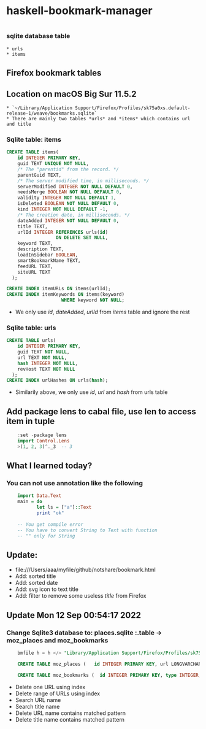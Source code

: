 # haskell-bookmark-manager
# 
### sqlite database table
	* urls
	* items

## Firefox bookmark tables
## Location on macOS Big Sur 11.5.2

	* `~/Library/Application Support/Firefox/Profiles/sk75a0xs.default-release-1/weave/bookmarks.sqlite`
	* There are mainly two tables *urls* and *items* which contains url and title

### Sqlite table: items

```sql
CREATE TABLE items(
    id INTEGER PRIMARY KEY,
    guid TEXT UNIQUE NOT NULL,
    /* The "parentid" from the record. */
    parentGuid TEXT,
    /* The server modified time, in milliseconds. */
    serverModified INTEGER NOT NULL DEFAULT 0,
    needsMerge BOOLEAN NOT NULL DEFAULT 0,
    validity INTEGER NOT NULL DEFAULT 1,
    isDeleted BOOLEAN NOT NULL DEFAULT 0,
    kind INTEGER NOT NULL DEFAULT -1,
    /* The creation date, in milliseconds. */
    dateAdded INTEGER NOT NULL DEFAULT 0,
    title TEXT,
    urlId INTEGER REFERENCES urls(id)
                  ON DELETE SET NULL,
    keyword TEXT,
    description TEXT,
    loadInSidebar BOOLEAN,
    smartBookmarkName TEXT,
    feedURL TEXT,
    siteURL TEXT
  );

CREATE INDEX itemURLs ON items(urlId);
CREATE INDEX itemKeywords ON items(keyword)
                    WHERE keyword NOT NULL;

```

* We only use *id*, *dateAdded*, *urlId* from *items* table and ignore the rest
### Sqlite table: urls


``` sql
CREATE TABLE urls(
    id INTEGER PRIMARY KEY,
    guid TEXT NOT NULL,
    url TEXT NOT NULL,
    hash INTEGER NOT NULL,
    revHost TEXT NOT NULL
  );
CREATE INDEX urlHashes ON urls(hash);
```
* Similarily above, we only use *id*, *url* and *hash* from urls table

## Add package lens to cabal file, use len to access item in tuple
``` haskell
	:set -package lens
	import Control.Lens
	>(1, 2, 3)^._3  -- 3
```
## What I learned today?
### You can not use annotation like the following

``` haskell
    import Data.Text
	main = do
	       let ls = ["a"]::Text
		   print "ok"
		   
    -- You get compile error
	-- You have to convert String to Text with function
	-- "" only for String
```

## Update:
* file:///Users/aaa/myfile/github/notshare/bookmark.html
* Add: sorted title
* Add: sorted date
* Add: svg icon to text title
* Add: filter to remove some useless *title* from Firefox

## Update Mon 12 Sep 00:54:17 2022 
### Change Sqlite3 database to: places.sqlite  :.table → moz_places and moz_bookmarks
``` sql
    bmfile h = h </> "Library/Application Support/Firefox/Profiles/sk75a0xs.default-release-1/places.sqlite"

    CREATE TABLE moz_places (   id INTEGER PRIMARY KEY, url LONGVARCHAR, title LONGVARCHAR, rev_host LONGVARCHAR, visit_count INTEGER DEFAULT 0, hidden INTEGER DEFAULT 0 NOT NULL, typed INTEGER DEFAULT 0 NOT NULL, frecency INTEGER DEFAULT -1 NOT NULL, last_visit_date INTEGER , guid TEXT, foreign_count INTEGER DEFAULT 0 NOT NULL, url_hash INTEGER DEFAULT 0 NOT NULL , description TEXT, preview_image_url TEXT, origin_id INTEGER REFERENCES moz_origins(id));

    CREATE TABLE moz_bookmarks (  id INTEGER PRIMARY KEY, type INTEGER, fk INTEGER DEFAULT NULL, parent INTEGER, position INTEGER, title LONGVARCHAR, keyword_id INTEGER, folder_type TEXT, dateAdded INTEGER, lastModified INTEGER, guid TEXT, syncStatus INTEGER NOT NULL DEFAULT 0, syncChangeCounter INTEGER NOT NULL DEFAULT 1);
```
* Delete one URL using index
* Delete range of URLs using index
* Search URL name
* Search title name
* Delete URL name contains matched pattern
* Delete title name contains matched pattern



